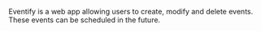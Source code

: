 Eventify is a web app allowing users to create, modify and delete events. These events can be scheduled in the future.